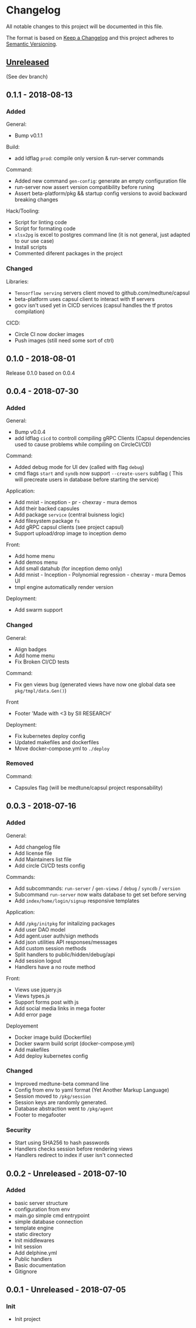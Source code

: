 # Changelog
All notable changes to this project will be documented in this file.

The format is based on [Keep a Changelog](https://keepachangelog.com/en/1.0.0/)
and this project adheres to [Semantic Versioning](https://semver.org/spec/v2.0.0.html).

## [Unreleased]

(See dev branch)

## 0.1.1 - 2018-08-13

### Added
General:
- Bump v0.1.1

Build:
- add ldflag `prod`: compile only version & run-server commands

Command:
- Added new command `gen-config`: generate an empty configuration file
- run-server now assert version compatibility before runing
- Assert beta-platform/pkg && startup config versions to avoid backward breaking changes

Hack/Tooling:
- Script for linting code
- Script for formating code
- `xlsx2pg` is excel to postgres command line (it is not general, just adapted to our use case)
- Install scripts
- Commented diferent packages in the project

### Changed

Libraries:
- `Tensorflow serving` servers client moved to github.com/medtune/capsul
- beta-platform uses capsul client to interact with tf servers
- gocv isn't used yet in CICD services (capsul handles the tf protos compilation)

CICD:
- Circle CI now docker images
- Push images (still need some sort of ctrl)


## 0.1.0 - 2018-08-01

Release 0.1.0 based on 0.0.4

## 0.0.4 - 2018-07-30

### Added
General:
- Bump v0.0.4
- add ldflag `cicd` to controll compiling gRPC Clients (Capsul dependencies used to cause problems while compiling on CircleCI/CD)

Command:
- Added debug mode for UI dev (called with flag `debug`) 
- cmd flags `start` and `syndb` now support `--create-users` subflag ( This will precreate users in database before starting the service)  

Application:
- Add mnist - inception - pr - chexray - mura demos
- Add their backed capsules
- Add package `service` (central buisness logic)
- Add filesystem package `fs` 
- Add gRPC capsul clients (see project capsul)
- Support upload/drop image to inception demo

Front:
- Add home menu
- Add demos menu
- Add small datahub (for inception demo only)
- Add mnist - Inception - Polynomial regression - chexray - mura Demos UI
- tmpl engine automatically render version

Deployment:
- Add swarm support

### Changed
General:
- Align badges
- Add home menu
- Fix Broken CI/CD tests

Command:
- Fix gen views bug (generated views have now one global data see `pkg/tmpl/data.Gen()`)

Front
- Footer 'Made with <3 by SII RESEARCH'

Deployment:
- Fix kubernetes deploy config
- Updated makefiles and dockerfiles
- Move docker-compose.yml to `./deploy`

### Removed 

Command:
- Capsules flag (will be medtune/capsul project responsability)

## 0.0.3 - 2018-07-16

### Added

General:
- Add changelog file
- Add license file
- Add Maintainers list file
- Add circle CI/CD tests config

Commands:
- Add subcommands: `run-server` / `gen-views` / `debug` / `syncdb` / `version`
- Subcommand `run-server` now waits database to get set before serving
- Add `index/home/login/signup` responsive templates

Application:
- Add `/pkg/initpkg` for initalizing packages
- Add user DAO model
- Add agent.user auth/sign methods
- Add json utilities API responses/messages
- Add custom session methods
- Split handlers to public/hidden/debug/api
- Add session logout
- Handlers have a no route method

Front:
- Views use jquery.js
- Views types.js
- Support forms post with js
- Add social media links in mega footer 
- Add error page 

Deployement
- Docker image build (Dockerfile)
- Docker swarm build script (docker-compose.yml)
- Add makefiles
- Add deploy kubernetes config

### Changed
- Improved medtune-beta command line 
- Config from env to yaml format (Yet Another Markup Language)
- Session moved to `/pkg/session`
- Session keys are randomly generated.
- Database abstraction went to `/pkg/agent`
- Footer to megafooter

### Security
- Start using SHA256 to hash passwords
- Handlers checks session before rendering views
- Handlers redirect to index if user isn't connected


## 0.0.2 - Unreleased - 2018-07-10
### Added
- basic server structure
- configuration from env
- main.go simple cmd entrypoint
- simple database connection
- template engine
- static directory
- Init middlewares
- Init session
- Add delphine.yml
- Public handlers
- Basic documentation
- Gitignore

## 0.0.1 - Unreleased - 2018-07-05
### Init
- Init project

[Unreleased]: https://github.com/medtune/beta-platform/compare/v0.0.4...HEAD